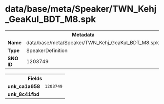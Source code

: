<h1>data/base/meta/Speaker/TWN_Kehj_GeaKul_BDT_M8.spk</h1><table><tr><th colspan="100%">Metadata</th></tr><tr><td><b>Name</b></td><td>data/base/meta/Speaker/TWN_Kehj_GeaKul_BDT_M8.spk</td></tr><tr><td><b>Type</b></td><td>SpeakerDefinition</td></tr><tr><td><b>SNO ID</b></td><td>1203749</td></tr></table>

<table><tr><th colspan="100%">Fields</th></tr><tr><td><b>unk_ca1a658</b></td><td><code>1203749</code></td></tr><tr><td><b>unk_8c41fbd</b></td><td></td></tr></table>

